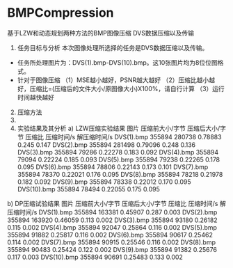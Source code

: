 # BMPCompression
基于LZW和动态规划两种方法的BMP图像压缩
DVS数据压缩以及传输
1.	任务目标与分析
本次图像处理所选择的任务是DVS数据压缩以及传输。
-	任务所处理图片为：DVS(1).bmp-DVS(10).bmp。这10张图片均为8位位图格式。
-	针对于图像压缩
（1）MSE越小越好，PSNR越大越好
（2）压缩比越小越好，压缩比=(压缩后的文件大小/原图像大小)X100%，请自行计算
（3）运行时间越快越好
2.	压缩方法
3.	
4.	实验结果及其分析
a)	LZW压缩实验结果
图片	压缩前大小/字节	压缩后大小/字节	压缩比	压缩时间/s	解压缩时间/s
DVS(1).bmp	355894	280738	0.78883	0.245	0.147
DVS(2).bmp	355894	281498	0.79096	0.248	0.136
DVS(3).bmp	355894	79286	0.22278	0.183	0.092
DVS(4).bmp	355894	79094	0.22224	0.185	0.093
DVS(5).bmp	355894	79238	0.22265	0.178	0.095
DVS(6).bmp	355894	78806	0.22143	0.173	0.101
DVS(7).bmp	355894	78370	0.22021	0.176	0.095
DVS(8).bmp	355894	78218	0.21978	0.182	0.092
DVS(9).bmp	355894	78338	0.22012	0.170	0.095
DVS(10).bmp	355894	78494	0.22055	0.175	0.095

b)	DP压缩试验结果
图片	压缩前大小/字节	压缩后大小/字节	压缩比	压缩时间/s	解压缩时间/s
DVS(1).bmp	355894	163381	0.45907	0.287	0.003
DVS(2).bmp	355894	163920	0.46059	0.113	0.002
DVS(3).bmp	355894	93180	0.26182	0.115	0.002
DVS(4).bmp	355894	92047	0.25864	0.116	0.002
DVS(5).bmp	355894	91882	0.25817	0.116	0.002
DVS(6).bmp	355894	90617	0.25462	0.114	0.002
DVS(7).bmp	355894	90915	0.25546	0.116	0.002
DVS(8).bmp	355894	90483	0.25424	0.122	0.002
DVS(9).bmp	355894	91382	0.25676	0.117	0.003
DVS(10).bmp	355894	90691	0.25483	0.133	0.002
